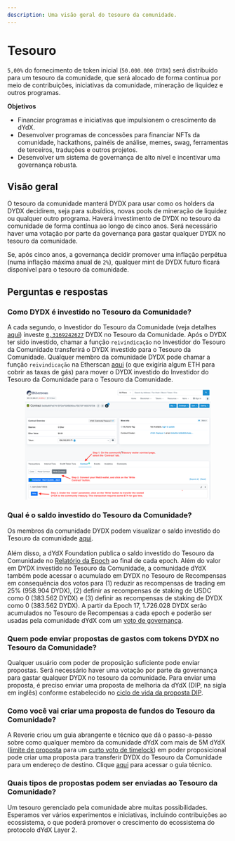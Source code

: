 ```yaml
---
description: Uma visão geral do tesouro da comunidade.
---
```


# Tesouro

`5,00%` do fornecimento de token inicial (`50.000.000 DYDX`) será distribuído para um tesouro da comunidade, que será alocado de forma contínua por meio de contribuições, iniciativas da comunidade, mineração de liquidez e outros programas.

**Objetivos**

* Financiar programas e iniciativas que impulsionem o crescimento da dYdX.
* Desenvolver programas de concessões para financiar NFTs da comunidade, hackathons, painéis de análise, memes, swag, ferramentas de terceiros, traduções e outros projetos.
* Desenvolver um sistema de governança de alto nível e incentivar uma governança robusta.

## Visão geral

O tesouro da comunidade manterá DYDX para usar como os holders da DYDX decidirem, seja para subsídios, novas pools de mineração de liquidez ou qualquer outro programa. Haverá investimento de DYDX no tesouro da comunidade de forma contínua ao longo de cinco anos. Será necessário haver uma votação por parte da governança para gastar qualquer DYDX no tesouro da comunidade.

Se, após cinco anos, a governança decidir promover uma inflação perpétua (numa inflação máxima anual de `2%`), qualquer mint de DYDX futuro ficará disponível para o tesouro da comunidade.

## Perguntas e respostas

### Como DYDX é investido no Tesouro da Comunidade?

A cada segundo, o Investidor do Tesouro da Comunidade (veja detalhes [aqui](https://docs.dydx.community/dydx-governance/resources/technical-overview#governance-architecture-overview)) investe [`0,3169242627`](tel:03169242627) DYDX no Tesouro da Comunidade. Após o DYDX ter sido investido, chamar a função `reivindicação` no Investidor do Tesouro da Comunidade transferirá o DYDX investido para o Tesouro da Comunidade. Qualquer membro da comunidade DYDX pode chamar a função `reivindicação` na Etherscan [aqui](https://etherscan.io/address/0x08a90Fe0741B7DeF03fB290cc7B273F1855767D8#writeContract) (o que exigiria algum ETH para cobrir as taxas de gás) para mover o DYDX investido do Investidor do Tesouro da Comunidade para o Tesouro da Comunidade.

<figure><img src="../.gitbook/assets/claim-function-CT-vester.png" alt=""><figcaption></figcaption></figure>

### Qual é o saldo investido do Tesouro da Comunidade?

Os membros da comunidade DYDX podem visualizar o saldo investido do Tesouro da comunidade [aqui](https://dydx.shippooor.xyz/). \
\
Além disso, a dYdX Foundation publica o saldo investido do Tesouro da Comunidade no [Relatório da Epoch](https://dydx.foundation/blog) ao final de cada epoch. Além do valor em DYDX investido no Tesouro da Comunidade, a comunidade dYdX também pode acessar o acumulado em DYDX no Tesouro de Recompensas em consequência dos votos para (1) reduzir as recompensas de trading em 25% (958.904 DYDX), (2) definir as recompensas de staking de USDC como 0 (383.562 DYDX) e (3) definir as recompensas de staking de DYDX como 0 (383.562 DYDX). A partir da Epoch 17, 1.726.028 DYDX serão acumulados no Tesouro de Recompensas a cada epoch e poderão ser usadas pela comunidade dYdX com um [voto de governança](https://docs.dydx.community/dydx-governance/voting-and-governance/governance-parameters).

### Quem pode enviar propostas de gastos com tokens DYDX no Tesouro da Comunidade?

Qualquer usuário com poder de proposição suficiente pode enviar propostas. Será necessário haver uma votação por parte da governança para gastar qualquer DYDX no tesouro da comunidade. Para enviar uma proposta, é preciso enviar uma proposta de melhoria da dYdX (DIP, na sigla em inglês) conforme estabelecido no [ciclo de vida da proposta DIP](../voting-and-governance/dip-proposal-lifecycle.md).

### Como você vai criar uma proposta de fundos do Tesouro da Comunidade?

A Reverie criou um guia abrangente e técnico que dá o passo-a-passo sobre como qualquer membro da comunidade dYdX com mais de 5M dYdX ([limite de proposta](https://docs.dydx.community/dydx-governance/voting-and-governance/governance-parameters#timelock-parameters) para um [curto voto de timelock](https://docs.dydx.community/dydx-governance/voting-and-governance/governance-process#short-timelock-executor)) em poder proposicional pode criar uma proposta para transferir DYDX do Tesouro da Comunidade para um endereço de destino. Clique [aqui](https://app.gitbook.com/o/-MeNgGQU0ucT2xo4s8-T/s/-MeNfSkgj48hU0q8Zbjn/\~/changes/EyisuFjLIyJ7K9RzaTfJ/technical-guide-on-building-a-dydx-community-treasury-spending-proposal) para acessar o guia técnico.

### Quais tipos de propostas podem ser enviadas ao Tesouro da Comunidade?

Um tesouro gerenciado pela comunidade abre muitas possibilidades. Esperamos ver vários experimentos e iniciativas, incluindo contribuições ao ecossistema, o que poderá promover o crescimento do ecossistema do protocolo dYdX Layer 2.
